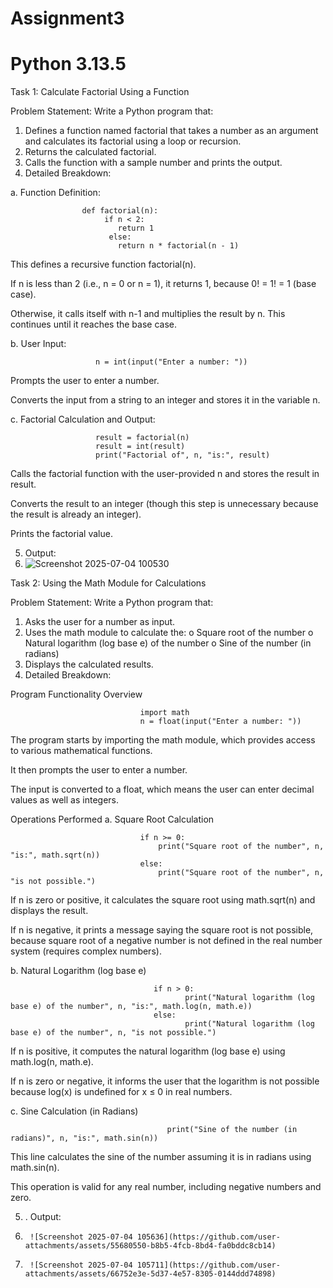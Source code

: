 # Assignment3
# Python 3.13.5
Task 1: Calculate Factorial Using a Function 

Problem Statement: Write a Python program that:
1.   Defines a function named factorial that takes a number as an argument and calculates its factorial using a loop or recursion.
2.   Returns the calculated factorial.
3.   Calls the function with a sample number and prints the output.
4.   Detailed Breakdown:
   
  a. Function Definition:

                    def factorial(n):
                         if n < 2:
                            return 1
                          else:
                            return n * factorial(n - 1)

  This defines a recursive function factorial(n).

   If n is less than 2 (i.e., n = 0 or n = 1), it returns 1, because 0! = 1! = 1 (base case).

   Otherwise, it calls itself with n-1 and multiplies the result by n. This continues until it reaches the base case.

  b. User Input:

                       n = int(input("Enter a number: "))


  Prompts the user to enter a number.

  Converts the input from a string to an integer and stores it in the variable n.

  c. Factorial Calculation and Output:

                       result = factorial(n)
                       result = int(result)
                       print("Factorial of", n, "is:", result)
 
  Calls the factorial function with the user-provided n and stores the result in result.

   Converts the result to an integer (though this step is unnecessary because the result is already an integer).

   Prints the factorial value.
    
5.   Output:
6.   
     ![Screenshot 2025-07-04 100530](https://github.com/user-attachments/assets/3077a9b8-2e02-488b-ad8a-ebb35e5f9b32)



Task 2: Using the Math Module for Calculations
 
Problem Statement: Write a Python program that:
1.   Asks the user for a number as input.
2.   Uses the math module to calculate the:
  o   Square root of the number
  o   Natural logarithm (log base e) of the number
  o   Sine of the number (in radians)
3.   Displays the calculated results.
4.   Detailed Breakdown:

Program Functionality Overview

                                 import math
                                 n = float(input("Enter a number: "))

The program starts by importing the math module, which provides access to various mathematical functions.

It then prompts the user to enter a number.

The input is converted to a float, which means the user can enter decimal values as well as integers.

Operations Performed
a. Square Root Calculation

                                 if n >= 0:
                                     print("Square root of the number", n, "is:", math.sqrt(n))
                                 else:
                                     print("Square root of the number", n, "is not possible.")

 If n is zero or positive, it calculates the square root using math.sqrt(n) and displays the result.

 If n is negative, it prints a message saying the square root is not possible, because square root of a negative number is not defined in the real number system (requires complex numbers).

b. Natural Logarithm (log base e)

                                    if n > 0:
                                           print("Natural logarithm (log base e) of the number", n, "is:", math.log(n, math.e))
                                    else:
                                           print("Natural logarithm (log base e) of the number", n, "is not possible.")

   If n is positive, it computes the natural logarithm (log base e) using math.log(n, math.e).

   If n is zero or negative, it informs the user that the logarithm is not possible because log(x) is undefined for x ≤ 0 in real numbers.

c. Sine Calculation (in Radians)

                                       print("Sine of the number (in radians)", n, "is:", math.sin(n))

   This line calculates the sine of the number assuming it is in radians using math.sin(n).

   This operation is valid for any real number, including negative numbers and zero.
   
5.   .   Output:
   
6.      ![Screenshot 2025-07-04 105636](https://github.com/user-attachments/assets/55680550-b8b5-4fcb-8bd4-fa0bddc8cb14)


7.      ![Screenshot 2025-07-04 105711](https://github.com/user-attachments/assets/66752e3e-5d37-4e57-8305-0144ddd74898)




    

